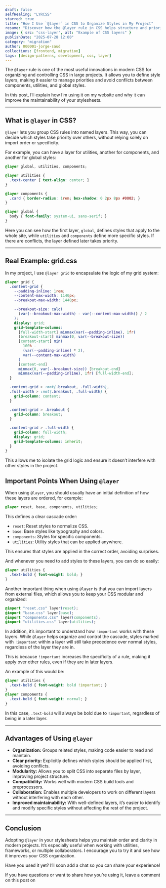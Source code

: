 ```yaml
---
draft: false
selfHealing: "LYRCSS"
starred: true
title: "How I Use `@layer` in CSS to Organize Styles in My Project"
resume: "Discover how the @layer rule in CSS helps structure and prioritize styles in a modern and maintainable way."
image: { src: "css-layer", alt: "Example of CSS layers" }
publishDate: "2025-07-28 12:00"
category: "migration"
author: 000001-jorge-saud
collections: [frontend, migration]
tags: [design-patterns, development, css, layer]
---
```


The `@layer` rule is one of the most useful innovations in modern CSS for organizing and controlling CSS in large projects. It allows you to define style layers, making it easier to manage priorities and avoid conflicts between components, utilities, and global styles.

In this post, I’ll explain how I’m using it on my website and why it can improve the maintainability of your stylesheets.

---

## What is `@layer` in CSS?

`@layer` lets you group CSS rules into named layers. This way, you can decide which styles take priority over others, without relying solely on import order or specificity.

For example, you can have a layer for utilities, another for components, and another for global styles:

```css
@layer global, utilities, components;

@layer utilities {
  .text-center { text-align: center; }
}

@layer components {
  .card { border-radius: 1rem; box-shadow: 0 2px 8px #0002; }
}

@layer global {
  body { font-family: system-ui, sans-serif; }
}
```
Here you can see how the first layer, `global`, defines styles that apply to the whole site, while `utilities` and `components` define more specific styles. If there are conflicts, the layer defined later takes priority.

---

## Real Example: grid.css

In my project, I use `@layer grid` to encapsulate the logic of my grid system:

```css
@layer grid {
  .content-grid {
    --padding-inline: 1rem;
    --content-max-width: 1140px;
    --breakout-max-width: 1440px;

    --breakout-size: calc(
      (var(--breakout-max-width) - var(--content-max-width)) / 2
    );
    display: grid;
    grid-template-columns:
      [full-width-start] minmax(var(--padding-inline), 1fr)
      [breakout-start] minmax(0, var(--breakout-size))
      [content-start] min(
        100% -
        (var(--padding-inline) * 2),
        var(--content-max-width)
      )
      [content-end]
      minmax(0, var(--breakout-size)) [breakout-end]
      minmax(var(--padding-inline), 1fr) [full-width-end];
  }

  .content-grid > :not(.breakout, .full-width),
  .full-width > :not(.breakout, .full-width) {
    grid-column: content;
  }

  .content-grid > .breakout {
    grid-column: breakout;
  }

  .content-grid > .full-width {
    grid-column: full-width;
    display: grid;
    grid-template-columns: inherit;
  }
}
```

This allows me to isolate the grid logic and ensure it doesn’t interfere with other styles in the project.

## Important Points When Using `@layer`

When using `@layer`, you should usually have an initial definition of how these layers are ordered, for example:

```css
@layer reset, base, components, utilities;
```

This defines a clear cascade order:
- `reset`: Reset styles to normalize CSS.
- `base`: Base styles like typography and colors.
- `components`: Styles for specific components.
- `utilities`: Utility styles that can be applied anywhere.

This ensures that styles are applied in the correct order, avoiding surprises.

And whenever you need to add styles to these layers, you can do so easily:

```css
@layer utilities {
  .text-bold { font-weight: bold; }
}
```

Another important thing when using `@layer` is that you can import layers from external files, which allows you to keep your CSS modular and organized:

```css
@import "reset.css" layer(reset);
@import "base.css" layer(base);
@import "components.css" layer(components);
@import "utilities.css" layer(utilities);
```

In addition, it’s important to understand how `!important` works with these layers. While `@layer` helps organize and control the cascade, styles marked with `!important` within a layer will still take precedence over normal styles, regardless of the layer they are in.

This is because `!important` increases the specificity of a rule, making it apply over other rules, even if they are in later layers.

An example of this would be:

```css
@layer utilities {
  .text-bold { font-weight: bold !important; }
}
@layer components {
  .text-bold { font-weight: normal; }
}
```
In this case, `.text-bold` will always be bold due to `!important`, regardless of being in a later layer.

---

## Advantages of Using `@layer`

- **Organization:** Groups related styles, making code easier to read and maintain.
- **Clear priority:** Explicitly defines which styles should be applied first, avoiding conflicts.
- **Modularity:** Allows you to split CSS into separate files by layer, improving project structure.
- **Compatibility:** Works well with modern CSS build tools and preprocessors.
- **Collaboration:** Enables multiple developers to work on different layers without interfering with each other.
- **Improved maintainability:** With well-defined layers, it’s easier to identify and modify specific styles without affecting the rest of the project.

---

## Conclusion

Adopting `@layer` in your stylesheets helps you maintain order and clarity in modern projects. It’s especially useful when working with utilities, frameworks, or multiple collaborators. I encourage you to try it and see how it improves your CSS organization.

Have you used it yet? I’ll soon add a chat so you can share your experience!

If you have questions or want to share how you’re using it, leave a comment on this post on